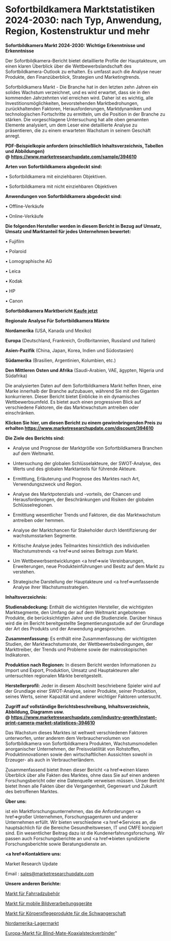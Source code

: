 # Sofortbildkamera Marktstatistiken 2024-2030: nach Typ, Anwendung, Region, Kostenstruktur und mehr

<strong>Sofortbildkamera Markt 2024-2030: Wichtige Erkenntnisse und Erkenntnisse</strong>

Der Sofortbildkamera-Bericht bietet detaillierte Profile der Hauptakteure, um einen klaren Überblick über die Wettbewerbslandschaft des Sofortbildkamera-Outlook zu erhalten. Es umfasst auch die Analyse neuer Produkte, den Finanzüberblick, Strategien und Marketingtrends.

Sofortbildkamera Markt - Die Branche hat in den letzten zehn Jahren ein solides Wachstum verzeichnet, und es wird erwartet, dass sie in den kommenden Jahrzehnten viel erreichen wird. Daher ist es wichtig, alle Investitionsmöglichkeiten, bevorstehenden Marktbedrohungen, zurückhaltenden Faktoren, Herausforderungen, Marktdynamiken und technologischen Fortschritte zu ermitteln, um die Position in der Branche zu stärken. Die vorgeschlagene Untersuchung hat alle oben genannten Elemente analysiert, um dem Leser eine detaillierte Analyse zu präsentieren, die zu einem erwarteten Wachstum in seinem Geschäft anregt.

<strong><b>PDF-Beispielkopie anfordern (einschließlich Inhaltsverzeichnis, Tabellen und Abbildungen) @ </b></strong><strong><a href=https://www.marketresearchupdate.com/sample/394610><strong>https://www.marketresearchupdate.com/sample/394610</u></a></strong></strong>

<strong>Arten von Sofortbildkamera abgedeckt sind:</strong>

• Sofortbildkamera mit einziehbaren Objektiven.

• Sofortbildkamera mit nicht einziehbaren Objektiven

<strong>Anwendungen von Sofortbildkamera abgedeckt sind:</strong>

• Offline-Verkäufe

• Online-Verkäufe

<strong>Die folgenden Hersteller werden in diesem Bericht in Bezug auf Umsatz, Umsatz und Marktanteil für jedes Unternehmen bewertet:</strong>

• Fujifilm

• Polaroid

• Lomographische AG

• Leica

• Kodak

• HP

• Canon

<strong>Sofortbildkamera Marktbericht <a href=https://www.marketresearchupdate.com/buynow/394610>Kaufe jetzt</a></strong>

<strong>Regionale Analyse Für Sofortbildkamera Märkte</strong>

<strong>Nordamerika</strong> (USA, Kanada und Mexiko)

<strong>Europa</strong> (Deutschland, Frankreich, Großbritannien, Russland und Italien)

<strong>Asien-Pazifik</strong> (China, Japan, Korea, Indien und Südostasien)

<strong>Südamerika</strong> (Brasilien, Argentinien, Kolumbien, etc.)

<strong>Den Mittleren</strong> <strong>Osten und Afrika</strong> (Saudi-Arabien, VAE, ägypten, Nigeria und Südafrika)

Die analysierten Daten auf dem Sofortbildkamera Markt helfen Ihnen, eine Marke innerhalb der Branche aufzubauen, während Sie mit den Giganten konkurrieren. Dieser Bericht bietet Einblicke in ein dynamisches Wettbewerbsumfeld. Es bietet auch einen progressiven Blick auf verschiedene Faktoren, die das Marktwachstum antreiben oder einschränken.

<strong>Klicken Sie hier, um diesen Bericht zu einem gewinnbringenden Preis zu erhalten
</strong><strong><a href=https://www.marketresearchupdate.com/discount/394610>https://www.marketresearchupdate.com/discount/394610</b></u></strong></a>

<strong>Die Ziele des Berichts sind:</strong>

- Analyse und Prognose der Marktgröße von Sofortbildkamera Branchen auf dem Weltmarkt.

- Untersuchung der globalen Schlüsselakteure, der SWOT-Analyse, des Werts und des globalen Marktanteils für führende Akteure.

- Ermittlung, Erläuterung und Prognose des Marktes nach Art, Verwendungszweck und Region.

- Analyse des Marktpotenzials und -vorteils, der Chancen und Herausforderungen, der Beschränkungen und Risiken der globalen Schlüsselregionen.

- Ermittlung wesentlicher Trends und Faktoren, die das Marktwachstum antreiben oder hemmen.

- Analyse der Marktchancen für Stakeholder durch Identifizierung der wachstumsstarken Segmente.

- Kritische Analyse jedes Teilmarktes hinsichtlich des individuellen Wachstumstrends <a href=>und</a> seines Beitrags zum Markt.

- Um Wettbewerbsentwicklungen <a href=>wie</a> Vereinbarungen, Erweiterungen, neue Produkteinführungen und Besitz auf dem Markt zu verstehen.

- Strategische Darstellung der Hauptakteure und <a href=>umfas</a>sende Analyse ihrer Wachstumsstrategien.

<strong>Inhaltsverzeichnis:</strong>

<strong>Studienabdeckung:</strong> Enthält die wichtigsten Hersteller, die wichtigsten Marktsegmente, den Umfang der auf dem Weltmarkt angebotenen Produkte, die berücksichtigten Jahre und die Studienziele. Darüber hinaus wird die im Bericht bereitgestellte Segmentierungsstudie auf der Grundlage der Art des Produkts und der Anwendung angesprochen.

<strong>Zusammenfassung:</strong> Es enthält eine Zusammenfassung der wichtigsten Studien, der Marktwachstumsrate, der Wettbewerbsbedingungen, der Markttreiber, der Trends und Probleme sowie der makroskopischen Indikatoren.

<strong>Produktion nach Regionen:</strong> In diesem Bericht werden Informationen zu Import und Export, Produktion, Umsatz und Hauptakteuren aller untersuchten regionalen Märkte bereitgestellt.

<strong>Herstellerprofil:</strong> Jeder in diesem Abschnitt beschriebene Spieler wird auf der Grundlage einer SWOT-Analyse, seiner Produkte, seiner Produktion, seines Werts, seiner Kapazität und anderer wichtiger Faktoren untersucht.

<strong><b>Zugriff auf vollständige Berichtsbeschreibung, Inhaltsverzeichnis, Abbildung, Diagramm usw. @ </b></strong><strong><a href=https://www.marketresearchupdate.com/industry-growth/instant-print-camera-market-statistices-394610>https://www.marketresearchupdate.com/industry-growth/instant-print-camera-market-statistices-394610</a></strong>

Das Wachstum dieses Marktes ist weltweit verschiedenen Faktoren unterworfen, unter anderem dem Verbrauchervolumen von Sofortbildkamera von Sofortbildkamera Produkten, Wachstumsmodellen anorganischer Unternehmen, der Preisvolatilität von Rohstoffen, Produktinnovationen sowie den wirtschaftlichen Aussichten sowohl in Erzeuger- als auch in Verbraucherländern.

Zusammenfassend bietet Ihnen dieser Bericht <a href=>einen</a> klaren Überblick über alle Fakten des Marktes, ohne dass Sie auf einen anderen Forschungsbericht oder eine Datenquelle verweisen müssen. Unser Bericht bietet Ihnen alle Fakten über die Vergangenheit, Gegenwart und Zukunft des betroffenen Marktes.

<strong>Über uns:</strong>

 ist ein Marktforschungsunternehmen, das die Anforderungen <a href=>großer</a> Unternehmen, Forschungsagenturen und anderer Unternehmen erfüllt. Wir bieten verschiedene <a href=>Services</a> an, die hauptsächlich für die Bereiche Gesundheitswesen, IT und CMFE konzipiert sind. Ein wesentlicher Beitrag dazu ist die Kundenerfahrungsforschung. Wir passen auch Forschungsberichte an und <a href=>bieten</a> syndizierte Forschungsberichte sowie Beratungsdienste an.

<strong><a href=>Kontaktiere uns:</a></strong>

Market Research Update

Email : sales@marketresearchupdate.com

<strong>Unsere anderen Berichte:</strong>

<a href=https://www.linkedin.com/pulse/bike-accessories-market-witness-huge-growth>Markt für Fahrradzubehör</a>

<a href=https://www.linkedin.com/pulse/machine-vision-mobile-devices-market-demand-future-scope>Markt für mobile Bildverarbeitungsgeräte</a>

<a href=https://www.linkedin.com/pulse/pregnancy-personal-care-products-market-2023-analysis>Markt für Körperpflegeprodukte für die Schwangerschaft</a>

<a href=https://www.linkedin.com/pulse/north-america-warehouse-market-analysis-2023>Nordamerika-Lagermarkt</a>

<a href=https://www.linkedin.com/pulse/europe-blind-mate-coaxial-connector-market-size2023-2030analysis>Europa-Markt für Blind-Mate-Koaxialsteckverbinder</a>"

